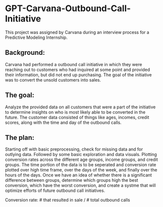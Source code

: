# GPT-Carvana-Outbound-Call-Initiative

This project was assigned by Carvana during an interview process for a Predictive Modeling Internship.

## Background: 
Carvana had performed a outbound call initiative in which they were reaching out to customers who had inquired at some point and provided their information, but did not end up purchasing.  The goal of the initiative was to convert the unsold customers into sales.  

## The goal: 
Analyze the provided data on all customers that were a part of the initiative to determine insights on who is most likely able to be converted in the future.  The customer data consisted of things like ages, incomes, credit scores, along with the time and day of the outbound calls.  

## The plan:  
Starting off with basic preprocessing, check for missing data and for outlying data.  Followed by some basic exploration and data visuals.  Plotting conversion rates across the different age groups, income groups, and credit groups.  The time portion of the data is to be seperated and conversion rate plotted over high time frame, over the days of the week, and finally over the hours of the days.  Once we have an idea of whether there is a significant difference between groups, determine which groups high the best conversion, which have the worst conversion, and create a systme that will optimize efforts of future outbound call initiatives.  

Conversion rate: # that resulted in sale / # total outbound calls
